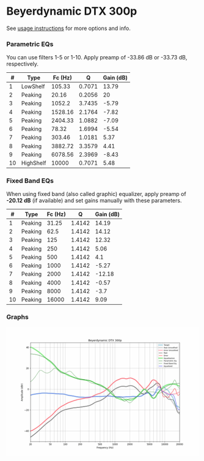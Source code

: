 # Beyerdynamic DTX 300p
See [usage instructions](https://github.com/jaakkopasanen/AutoEq#usage) for more options and info.

### Parametric EQs
You can use filters 1-5 or 1-10. Apply preamp of -33.86 dB or -33.73 dB, respectively.

|   # | Type      |   Fc (Hz) |      Q |   Gain (dB) |
|-----|-----------|-----------|--------|-------------|
|   1 | LowShelf  |    105.33 | 0.7071 |       13.79 |
|   2 | Peaking   |     20.16 | 0.2056 |       20    |
|   3 | Peaking   |   1052.2  | 3.7435 |       -5.79 |
|   4 | Peaking   |   1528.16 | 2.1764 |       -7.82 |
|   5 | Peaking   |   2404.33 | 1.0882 |       -7.09 |
|   6 | Peaking   |     78.32 | 1.6994 |       -5.54 |
|   7 | Peaking   |    303.46 | 1.0181 |        5.37 |
|   8 | Peaking   |   3882.72 | 3.3579 |        4.41 |
|   9 | Peaking   |   6078.56 | 2.3969 |       -8.43 |
|  10 | HighShelf |  10000    | 0.7071 |        5.48 |

### Fixed Band EQs
When using fixed band (also called graphic) equalizer, apply preamp of **-20.12 dB** (if available) and set gains manually with these parameters.

|   # | Type    |   Fc (Hz) |      Q |   Gain (dB) |
|-----|---------|-----------|--------|-------------|
|   1 | Peaking |     31.25 | 1.4142 |       14.19 |
|   2 | Peaking |     62.5  | 1.4142 |       14.12 |
|   3 | Peaking |    125    | 1.4142 |       12.32 |
|   4 | Peaking |    250    | 1.4142 |        5.06 |
|   5 | Peaking |    500    | 1.4142 |        4.1  |
|   6 | Peaking |   1000    | 1.4142 |       -5.27 |
|   7 | Peaking |   2000    | 1.4142 |      -12.18 |
|   8 | Peaking |   4000    | 1.4142 |       -0.57 |
|   9 | Peaking |   8000    | 1.4142 |       -3.7  |
|  10 | Peaking |  16000    | 1.4142 |        9.09 |

### Graphs
![](./Beyerdynamic%20DTX%20300p.png)
